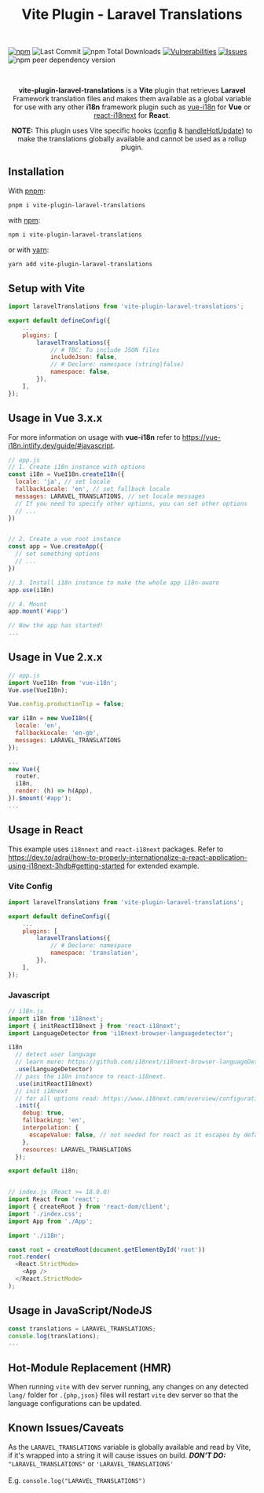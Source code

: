 <h1 align="center" style="border:none !important">
    Vite Plugin - Laravel Translations
</h1>

<br/>

<a href="https://www.npmjs.com/package/vite-plugin-laravel-translations">![npm](https://img.shields.io/npm/v/vite-plugin-laravel-translations)</a>
![Last Commit](https://img.shields.io/github/last-commit/dcodegroup/vite-plugin-laravel-translations)
![npm Total Downloads](https://img.shields.io/npm/dt/vite-plugin-laravel-translations)
<a href="https://snyk.io/advisor/npm-package/vite-plugin-laravel-translations">![Vulnerabilities](https://img.shields.io/snyk/vulnerabilities/github/dcodegroup/vite-plugin-laravel-translations)</a>
<a href="https://github.com/dcodegroup/vite-plugin-laravel-translations/issues">![Issues](https://img.shields.io/github/issues/dcodegroup/vite-plugin-laravel-translations)</a>
![npm peer dependency version](https://img.shields.io/npm/dependency-version/vite-plugin-laravel-translations/peer/vite)

<br/>

<p align="center">
    <b>vite-plugin-laravel-translations</b> is a <b>Vite</b> plugin that retrieves <b>Laravel</b> Framework translation
    files and makes them available as a global variable for use with any other <b>i18n</b> framework plugin such as <a href="https://www.npmjs.com/package/vue-i18n">vue-i18n</a> for <b>Vue</b> or <a href="https://www.npmjs.com/package/react-i18next">react-i18next</a> for <b>React</b>.
</p>

<p align="center">
    <b>NOTE:</b> This plugin uses Vite specific hooks (<a href="https://vitejs.dev/guide/api-plugin.html#config">config</a> & <a href="https://vitejs.dev/guide/api-plugin.html#handlehotupdate">handleHotUpdate</a>) to make the translations globally available and cannot be used as a rollup plugin.
</p>

## Installation

With [pnpm](https://pnpm.io):
```sh
pnpm i vite-plugin-laravel-translations
```

with [npm](https://www.npmjs.com):
```sh
npm i vite-plugin-laravel-translations
```

or with [yarn](https://yarnpkg.com):
```sh
yarn add vite-plugin-laravel-translations
```

## Setup with Vite
```js
import laravelTranslations from 'vite-plugin-laravel-translations';

export default defineConfig({
	...
	plugins: [
		laravelTranslations({
			// # TBC: To include JSON files
			includeJson: false,
			// # Declare: namespace (string|false)
			namespace: false,
		}),
	],
});
```

## Usage in Vue 3.x.x
For more information on usage with <b>vue-i18n</b> refer to <a href="https://vue-i18n.intlify.dev/guide/#javascript">https://vue-i18n.intlify.dev/guide/#javascript</a>.

```js
// app.js
// 1. Create i18n instance with options
const i18n = VueI18n.createI18n({
  locale: 'ja', // set locale
  fallbackLocale: 'en', // set fallback locale
  messages: LARAVEL_TRANSLATIONS, // set locale messages
  // If you need to specify other options, you can set other options
  // ...
})


// 2. Create a vue root instance
const app = Vue.createApp({
  // set something options
  // ...
})

// 3. Install i18n instance to make the whole app i18n-aware
app.use(i18n)

// 4. Mount
app.mount('#app')

// Now the app has started!
...
```

## Usage in Vue 2.x.x
```js
// app.js
import VueI18n from 'vue-i18n';
Vue.use(VueI18n);

Vue.config.productionTip = false;

var i18n = new VueI18n({
  locale: 'en',
  fallbackLocale: 'en-gb',
  messages: LARAVEL_TRANSLATIONS
});

...
new Vue({
  router,
  i18n,
  render: (h) => h(App),
}).$mount('#app');
...
```

## Usage in React
This example uses `i18nnext` and `react-i18next` packages. Refer to <a href="https://dev.to/adrai/how-to-properly-internationalize-a-react-application-using-i18next-3hdb#getting-started">https://dev.to/adrai/how-to-properly-internationalize-a-react-application-using-i18next-3hdb#getting-started</a> for extended example.


### <b>Vite Config</b>
```js
import laravelTranslations from 'vite-plugin-laravel-translations';

export default defineConfig({
	...
	plugins: [
		laravelTranslations({
			// # Declare: namespace
			namespace: 'translation',
		}),
	],
});
```

### <b>Javascript</b>
```js
// i18n.js
import i18n from 'i18next';
import { initReactI18next } from 'react-i18next';
import LanguageDetector from 'i18next-browser-languagedetector';

i18n
  // detect user language
  // learn more: https://github.com/i18next/i18next-browser-languageDetector
  .use(LanguageDetector)
  // pass the i18n instance to react-i18next.
  .use(initReactI18next)
  // init i18next
  // for all options read: https://www.i18next.com/overview/configuration-options
  .init({
    debug: true,
    fallbackLng: 'en',
    interpolation: {
      escapeValue: false, // not needed for react as it escapes by default
    },
    resources: LARAVEL_TRANSLATIONS
  });

export default i18n;


// index.js (React >= 18.0.0)
import React from 'react';
import { createRoot } from 'react-dom/client';
import './index.css';
import App from './App';

import './i18n';

const root = createRoot(document.getElementById('root'))
root.render(
  <React.StrictMode>
    <App />
  </React.StrictMode>
);
```

## Usage in JavaScript/NodeJS
```js
const translations = LARAVEL_TRANSLATIONS;
console.log(translations);
...
```


## Hot-Module Replacement (HMR)

When running `vite` with dev server running, any changes on any detected `lang/` folder for `.{php,json}` files will restart `vite` dev server so that the language configurations can be updated.


## Known Issues/Caveats

As the `LARAVEL_TRANSLATIONS` variable is globally available and read by Vite, if it's wrapped into a string it will cause issues on build. <b><i>DON'T DO:</i></b> `"LARAVEL_TRANSLATIONS"` or `'LARAVEL_TRANSLATIONS'`
<br/><br/>E.g. `console.log("LARAVEL_TRANSLATIONS")`